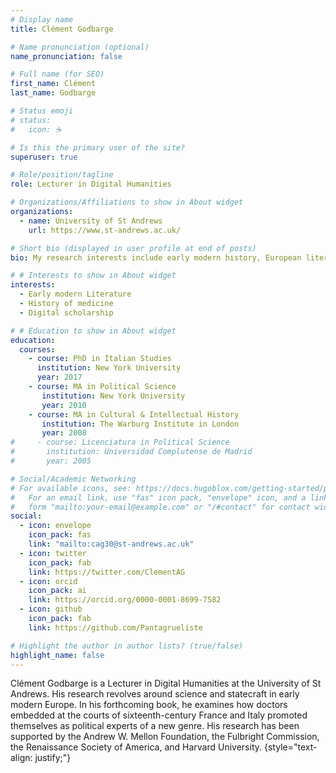 ```yaml
---
# Display name
title: Clément Godbarge

# Name pronunciation (optional)
name_pronunciation: false

# Full name (for SEO)
first_name: Clément
last_name: Godbarge

# Status emoji
# status:
#   icon: ☕️

# Is this the primary user of the site?
superuser: true

# Role/position/tagline
role: Lecturer in Digital Humanities

# Organizations/Affiliations to show in About widget
organizations:
  - name: University of St Andrews
    url: https://www.st-andrews.ac.uk/

# Short bio (displayed in user profile at end of posts)
bio: My research interests include early modern history, European literature and the digital humanities.

# # Interests to show in About widget
interests:
  - Early modern Literature
  - History of medicine
  - Digital scholarship

# # Education to show in About widget
education:
  courses:
    - course: PhD in Italian Studies
      institution: New York University
      year: 2017
    - course: MA in Political Science
       institution: New York University
       year: 2010
    - course: MA in Cultural & Intellectual History
       institution: The Warburg Institute in London
       year: 2008
#     - course: Licenciatura in Political Science
#       institution: Universidad Complutense de Madrid
#       year: 2005

# Social/Academic Networking
# For available icons, see: https://docs.hugoblox.com/getting-started/page-builder/#icons
#   For an email link, use "fas" icon pack, "envelope" icon, and a link in the
#   form "mailto:your-email@example.com" or "/#contact" for contact widget.
social:
  - icon: envelope
    icon_pack: fas
    link: "mailto:cag30@st-andrews.ac.uk"
  - icon: twitter
    icon_pack: fab
    link: https://twitter.com/ClementAG
  - icon: orcid
    icon_pack: ai
    link: https://orcid.org/0000-0001-8699-7582
  - icon: github
    icon_pack: fab
    link: https://github.com/Pantagrueliste

# Highlight the author in author lists? (true/false)
highlight_name: false
---
```

Clément Godbarge is a Lecturer in Digital Humanities at the University of St Andrews. His research revolves around science and statecraft in early modern Europe. In his forthcoming book, he examines how doctors embedded at the courts of sixteenth-century France and Italy promoted themselves as political experts of a new genre. His research has been supported by the Andrew W. Mellon Foundation, the Fulbright Commission, the Renaissance Society of America, and Harvard University.
{style="text-align: justify;"}
